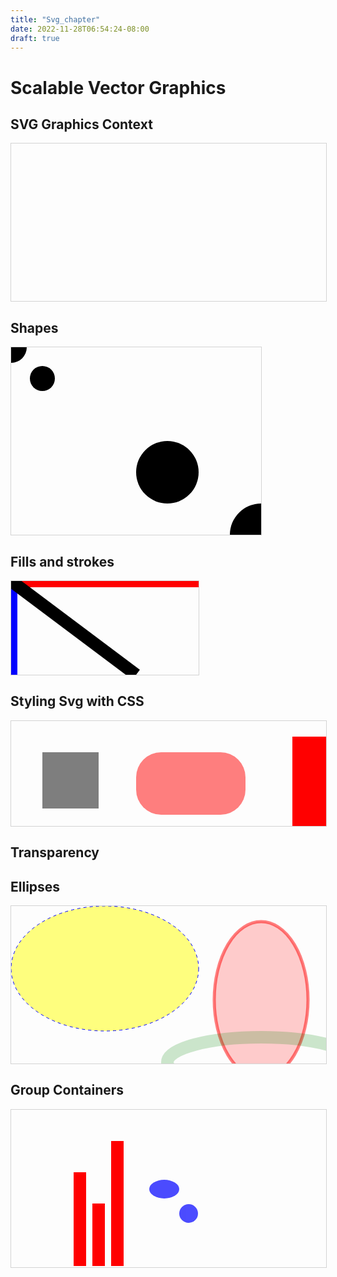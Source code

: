 ```yaml
---
title: "Svg_chapter"
date: 2022-11-28T06:54:24-08:00
draft: true
---
```

<script src = "https://cdnjs.cloudflare.com/ajax/libs/d3/5.15.0/d3.js"></script>
# Scalable Vector Graphics

<h2 id="scg-graphics-context"> SVG Graphics Context </h2>
<svg width="600" height="300"></svg>
<script>
d3.select("#scg-graphics-context").append("svg").attr("width", 400).attr("height", 300);
</script>

<h2 id="shapes">Shapes</h2>

<svg width="400" height="300">
    <circle r="25"></circle>
    <circle cx="250" cy="200" r="50"></circle>
    <circle cx="50" cy="50" r="20"></circle>
    <circle cx="400" cy="300" r="50"></circle>
</svg>

<script>
const svg = d3.select("#shapes").append("svg").attr("width", 400).attr("height", 300);

svg.append("circle").attr("r", 25);
svg.append("circle").attr("cx", 250).attr("cy", 200).attr("r", 50);
svg.append("circle").attr("cx", 50).attr("cy", 50).attr("r", 20);
svg.append("circle").attr("cx", 400).attr("cy", 300).attr("r", 50);
</script>

<h2 id="fills-and-strokes">Fills and strokes</h2>

<svg>
    <line x2="400" stroke="red" stroke-width="5"/>
    <line y2="150" stroke="blue" stroke-width="5"/>
    <line x2="200" y2="150" stroke="black" stroke-width="1"/>
</svg>

<h2 id="styling">Styling Svg with CSS</h2>

<svg width="600" height="200">
<rect x="50" y="50" width="90" height="90" class="semitr"/>
<rect x="200" y="50" width="175" height="100" rx="40" ry="40" class="reds semitr"/>
<rect x="450" y="25" width="100" height="150" class="reds"/>
</svg>

<h2 id="transparency">Transparency</h2>

<script>
const transSvg = d3.select("#transparency").append("svg").attr("width", 600).attr("height", 200)

transSvg.append("rect").attr("x", 50)
                       .attr("y", 50)
                       .attr("width", 100)
                       .attr("height", 100)
                       .attr("rx", 10)
                       .attr("ry", 10)
                       .attr("stroke", "red")
                       .attr("stroke-width", 10)
                       .attr("fill-opacity", 0)
transSvg.append("rect").attr("x", 75)
                       .attr("y", 75)
                       .attr("width", 100)
                       .attr("height", 100)
                       .attr("rx", 10)
                       .attr("ry", 10)
                       .attr("fill", "gray")
                       .attr("stroke", "black")
                       .attr("stroke-width", 10)
                       .attr("fill-opacity", 0.7)
transSvg.append("rect").attr("x", 100)
                       .attr("y", 100)
                       .attr("width", 100)
                       .attr("height", 100)
                       .attr("rx", 10)
                       .attr("ry", 10)
                       .attr("fill", "yellow")
                       .attr("stroke", "blue")
                       .attr("stroke-width", 10)
                       .attr("stroke-opacity", 0.7)

trasSvg.append("rect").attr("x", 300)
                      .attr("y", 50)
                      .attr("height", 150)
                      .attr("width", 25)
</script>

<h2 id="ellipses">Ellipses</h5>
<svg width="600" height="300">
       <ellipse cx="150" cy="100" rx="150" ry="100"
                fill="yellow" fill-opacity="0.5"
                stroke="blue" stroke-width="1" stroke-dasharray="5 5"/>
       <ellipse cx="400" cy="150" rx="75" ry="125"
                fill="red" fill-opacity="0.2"
                stroke="red" stroke-width="5" stroke-opacity="0.5"/>
       <ellipse cx="400" cy="250" rx="150" ry="40"
                fill="black" fill-opacity="0"
                stroke="green" stroke-width="20" stroke-opacity="0.2" />
</svg>

<h2 id="groups">Group Containers</h2>
<svg width="600" height="300">
       <g id="bars" transform="translate(0,100) rotate(-90, 100, 150)">
           <rect x="100" y="150" height="20" width="150"></rect>
           <rect x="100" y="180" height="20" width="100"></rect>
           <rect x="100" y="210" height="20" width="200"></rect>
       </g>
       <g id="round" transform="translate(200,100) scale(.3) ">
           <circle cx="280" cy="220" r="50"></circle>
           <ellipse cx="150" cy="90" rx="80" ry="50"></ellipse>
       </g>
</svg>

<style>
svg {
        border: solid 1px lightgray;
        background-color: hsla(240,100%,50,0.2)
}
line {
    stroke-width: 20px;
}
.reds {
    fill: red;
}
.semitr {
    fill-opacity: 0.5;
}

#bars { fill: red; }
#round { opacity: 0.7; fill: blue; }

</style>
